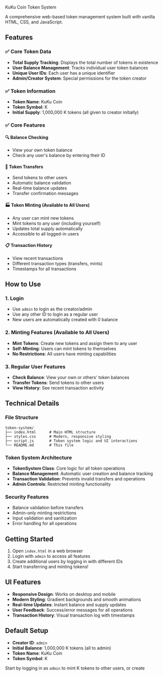  KuKu Coin Token System

A comprehensive web-based token management system built with vanilla HTML, CSS, and JavaScript.

## Features

### ✅ Core Token Data
- **Total Supply Tracking**: Displays the total number of tokens in existence
- **User Balance Management**: Tracks individual user token balances
- **Unique User IDs**: Each user has a unique identifier
- **Admin/Creator System**: Special permissions for the token creator

### ✅ Token Information
- **Token Name**: KuKu Coin
- **Token Symbol**: K
- **Initial Supply**: 1,000,000 K tokens (all given to creator initially)

### ✅ Core Features

#### 🔍 Balance Checking
- View your own token balance
- Check any user's balance by entering their ID

#### 💸 Token Transfers
- Send tokens to other users
- Automatic balance validation
- Real-time balance updates
- Transfer confirmation messages

#### 🏭 Token Minting (Available to All Users)
- Any user can mint new tokens
- Mint tokens to any user (including yourself)
- Updates total supply automatically
- Accessible to all logged-in users

#### 📋 Transaction History
- View recent transactions
- Different transaction types (transfers, mints)
- Timestamps for all transactions

## How to Use

### 1. Login
- Use `admin` to login as the creator/admin
- Use any other ID to login as a regular user
- New users are automatically created with 0 balance

### 2. Minting Features (Available to All Users)
- **Mint Tokens**: Create new tokens and assign them to any user
- **Self-Minting**: Users can mint tokens to themselves
- **No Restrictions**: All users have minting capabilities

### 3. Regular User Features
- **Check Balance**: View your own or others' token balances
- **Transfer Tokens**: Send tokens to other users
- **View History**: See recent transaction activity

## Technical Details

### File Structure
```
token-system/
├── index.html      # Main HTML structure
├── styles.css      # Modern, responsive styling
├── script.js       # Token system logic and UI interactions
└── README.md       # This file
```

### Token System Architecture
- **TokenSystem Class**: Core logic for all token operations
- **Balance Management**: Automatic user creation and balance tracking
- **Transaction Validation**: Prevents invalid transfers and operations
- **Admin Controls**: Restricted minting functionality

### Security Features
- Balance validation before transfers
- Admin-only minting restrictions
- Input validation and sanitization
- Error handling for all operations

## Getting Started

1. Open `index.html` in a web browser
2. Login with `admin` to access all features
3. Create additional users by logging in with different IDs
4. Start transferring and minting tokens!

## UI Features

- **Responsive Design**: Works on desktop and mobile
- **Modern Styling**: Gradient backgrounds and smooth animations
- **Real-time Updates**: Instant balance and supply updates
- **User Feedback**: Success/error messages for all operations
- **Transaction History**: Visual transaction log with timestamps

## Default Setup

- **Creator ID**: `admin`
- **Initial Balance**: 1,000,000 K tokens (all to admin)
- **Token Name**: KuKu Coin
- **Token Symbol**: K

Start by logging in as `admin` to mint K tokens to other users, or create 
